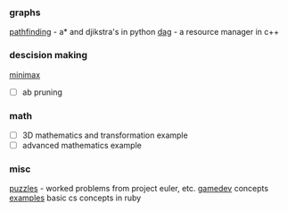### graphs
[pathfinding](https://github.com/croberts/pathfinding) - a* and djikstra's in python
[dag](https://github.com/croberts/dag) - a resource manager in c++

### descision making
[minimax](https://github.com/croberts/minimax)
- [ ] ab pruning

### math
- [ ] 3D mathematics and transformation example
- [ ] advanced mathematics example

### misc
[puzzles](https://github.com/croberts/puzzles) - worked problems from project euler, etc.
[gamedev](https://github.com/croberts/gamedev_showreel) concepts
[examples](https://github.com/croberts/examples) basic cs concepts in ruby
